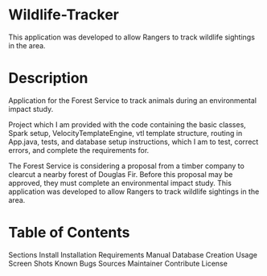 # Wildlife-Tracker
This application was developed to allow Rangers to track wildlife sightings in the area.
# Description
Application for the Forest Service to track animals during an environmental impact study.

Project which I am provided with the code containing the basic classes, Spark setup, VelocityTemplateEngine, vtl template structure, routing in App.java, tests, and database setup instructions, which I am to test, correct errors, and complete the requirements for.

The Forest Service is considering a proposal from a timber company to clearcut a nearby forest of Douglas Fir. Before this proposal may be approved, they must complete an environmental impact study. This application was developed to allow Rangers to track wildlife sightings in the area.

# Table of Contents
Sections
Install
Installation Requirements
Manual Database Creation
Usage
Screen Shots
Known Bugs
Sources
Maintainer
Contribute
License

